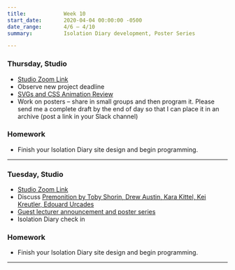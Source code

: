 ```yaml
---
title:            Week 10
start_date:       2020-04-04 00:00:00 -0500
date_range:       4/6 – 4/10
summary:          Isolation Diary development, Poster Series

---
```


### Thursday, Studio

- [Studio Zoom Link](https://newschool.zoom.us/my/nikafisher)
- Observe new project deadline
- [SVGs and CSS Animation Review](https://paper.dropbox.com/doc/SVGs-and-CSS-Animation-Review--AxsfUmHu8IrPKg03IH_4CXc7AQ-OtkUSIt3InE1KeEtu1fVD)
- Work on posters – share in small groups and then program it. Please send me a complete draft by the end of day so that I can place it in an archive (post a link in your Slack channel)

### Homework
- Finish your Isolation Diary site design and begin programming.

---

### Tuesday, Studio

- [Studio Zoom Link](https://newschool.zoom.us/my/nikafisher)
- Discuss [Premonition by Toby Shorin, Drew Austin, Kara Kittel, Kei Kreutler, Edouard Urcades](https://subpixel.space/entries/premonition/)
- [Guest lecturer announcement and poster series](https://paper.dropbox.com/doc/Week-10-Poster-Series--AxmzH0dwikOS4aeUes_Dii_2AQ-iyimyEggYFgoHXdSUb00z)
- Isolation Diary check in

### Homework
- Finish your Isolation Diary site design and begin programming.

---
